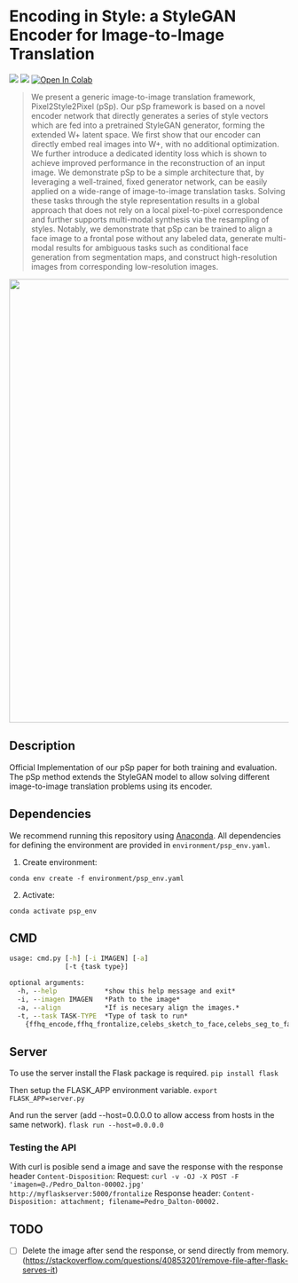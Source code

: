 # Encoding in Style: a StyleGAN Encoder for Image-to-Image Translation
  <a href="https://arxiv.org/abs/2008.00951"><img src="https://img.shields.io/badge/arXiv-2008.00951-b31b1b.svg"></a>
  <a href="https://opensource.org/licenses/MIT"><img src="https://img.shields.io/badge/License-MIT-yellow.svg"></a>
  [![Open In Colab](https://colab.research.google.com/assets/colab-badge.svg)](http://colab.research.google.com/github/eladrich/pixel2style2pixel/blob/master/notebooks/inference_playground.ipynb)

> We present a generic image-to-image translation framework, Pixel2Style2Pixel (pSp). Our pSp framework is based on a novel encoder network that directly generates a series of style vectors which are fed into a pretrained StyleGAN generator, forming the extended W+ latent space. We first show that our encoder can directly embed real images into W+, with no additional optimization. We further introduce a dedicated identity loss which is shown to achieve improved performance in the reconstruction of an input image. We demonstrate pSp to be a simple architecture that, by leveraging a well-trained, fixed generator network, can be easily applied on a wide-range of image-to-image translation tasks. Solving these tasks through the style representation results in a global approach that does not rely on a local pixel-to-pixel correspondence and further supports multi-modal synthesis via the resampling of styles. Notably, we demonstrate that pSp can be trained to align a face image to a frontal pose without any labeled data, generate multi-modal results for ambiguous tasks such as conditional face generation from segmentation maps, and construct high-resolution images from corresponding low-resolution images.

<p align="center">
<img src="docs/teaser.jpg" width="800px"/>
</p>

## Description   
Official Implementation of our pSp paper for both training and evaluation. The pSp method extends the StyleGAN model to 
allow solving different image-to-image translation problems using its encoder.

## Dependencies

We recommend running this repository using [Anaconda](https://docs.anaconda.com/anaconda/install/). 
All dependencies for defining the environment are provided in `environment/psp_env.yaml`.

1. Create environment:

`conda env create -f environment/psp_env.yaml`

2. Activate:

`conda activate psp_env`

## CMD

```cmd
usage: cmd.py [-h] [-i IMAGEN] [-a]
              [-t {task type}]

optional arguments:
  -h, --help            *show this help message and exit*
  -i, --imagen IMAGEN   *Path to the image*
  -a, --align           *If is necesary align the images.*
  -t, --task TASK-TYPE  *Type of task to run*
    {ffhq_encode,ffhq_frontalize,celebs_sketch_to_face,celebs_seg_to_face,celebs_super_resolution,toonify}
```

## Server

To use the server install the Flask package is required.
`pip install flask`

Then setup the FLASK_APP environment variable.
`export FLASK_APP=server.py`

And run the server (add --host=0.0.0.0 to allow access from hosts in the same network).
`flask run --host=0.0.0.0`

### Testing the API

With curl is posible send a image and save the response with the response header `Content-Disposition`:
Request:
`curl -v -OJ -X POST -F 'imagen=@./Pedro_Dalton-00002.jpg' http://myflaskserver:5000/frontalize`
Response header:
`Content-Disposition: attachment; filename=Pedro_Dalton-00002.`

## TODO

- [ ] Delete the image after send the response, or send directly from memory. (https://stackoverflow.com/questions/40853201/remove-file-after-flask-serves-it)

